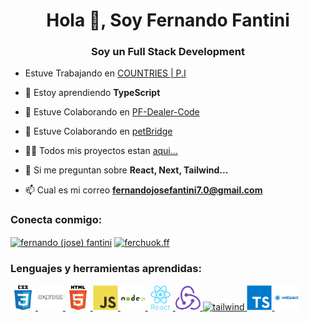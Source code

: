 <h1 align="center">Hola 👋, Soy Fernando Fantini</h1>
<h3 align="center">Soy un Full Stack Development</h3>

- Estuve Trabajando en [COUNTRIES | P.I](https://github.com/Fer2313/Proyecto-individual)

- 🌱 Estoy aprendiendo **TypeScript**

- 👯 Estuve Colaborando en [PF-Dealer-Code](https://github.com/ChrisPY-31/PF-Dealer-Code)

- 👯 Estuve Colaborando en [petBridge](https://github.com/maxihorta/petBridge)

- 👨‍💻 Todos mis proyectos estan [aqui...](https://portfolio-six-gold-75.vercel.app/)

- 💬 Si me preguntan sobre **React, Next, Tailwind...**

- 📫 Cual es mi correo **fernandojosefantini7.0@gmail.com**

<h3 align="left">Conecta conmigo:</h3>
<p align="left">
<a href="https://linkedin.com/in/fernando (jose) fantini" target="blank"><img align="center" src="https://raw.githubusercontent.com/rahuldkjain/github-profile-readme-generator/master/src/images/icons/Social/linked-in-alt.svg" alt="fernando (jose) fantini" height="30" width="40" /></a>
<a href="https://instagram.com/ferchuok.ff" target="blank"><img align="center" src="https://raw.githubusercontent.com/rahuldkjain/github-profile-readme-generator/master/src/images/icons/Social/instagram.svg" alt="ferchuok.ff" height="30" width="40" /></a>
</p>

<h3 align="left">Lenguajes y herramientas aprendidas:</h3>
<p align="left"> <a href="https://www.w3schools.com/css/" target="_blank" rel="noreferrer"> <img src="https://raw.githubusercontent.com/devicons/devicon/master/icons/css3/css3-original-wordmark.svg" alt="css3" width="40" height="40"/> </a> <a href="https://expressjs.com" target="_blank" rel="noreferrer"> <img src="https://raw.githubusercontent.com/devicons/devicon/master/icons/express/express-original-wordmark.svg" alt="express" width="40" height="40"/> </a> <a href="https://www.w3.org/html/" target="_blank" rel="noreferrer"> <img src="https://raw.githubusercontent.com/devicons/devicon/master/icons/html5/html5-original-wordmark.svg" alt="html5" width="40" height="40"/> </a> <a href="https://developer.mozilla.org/en-US/docs/Web/JavaScript" target="_blank" rel="noreferrer"> <img src="https://raw.githubusercontent.com/devicons/devicon/master/icons/javascript/javascript-original.svg" alt="javascript" width="40" height="40"/> </a> <a href="https://nodejs.org" target="_blank" rel="noreferrer"> <img src="https://raw.githubusercontent.com/devicons/devicon/master/icons/nodejs/nodejs-original-wordmark.svg" alt="nodejs" width="40" height="40"/> </a> <a href="https://reactjs.org/" target="_blank" rel="noreferrer"> <img src="https://raw.githubusercontent.com/devicons/devicon/master/icons/react/react-original-wordmark.svg" alt="react" width="40" height="40"/> </a> <a href="https://redux.js.org" target="_blank" rel="noreferrer"> <img src="https://raw.githubusercontent.com/devicons/devicon/master/icons/redux/redux-original.svg" alt="redux" width="40" height="40"/> </a> <a href="https://tailwindcss.com/" target="_blank" rel="noreferrer"> <img src="https://www.vectorlogo.zone/logos/tailwindcss/tailwindcss-icon.svg" alt="tailwind" width="40" height="40"/> </a> <a href="https://www.typescriptlang.org/" target="_blank" rel="noreferrer"> <img src="https://raw.githubusercontent.com/devicons/devicon/master/icons/typescript/typescript-original.svg" alt="typescript" width="40" height="40"/> </a> <a href="https://webpack.js.org" target="_blank" rel="noreferrer"> <img src="https://raw.githubusercontent.com/devicons/devicon/d00d0969292a6569d45b06d3f350f463a0107b0d/icons/webpack/webpack-original-wordmark.svg" alt="webpack" width="40" height="40"/> </a> </p>

